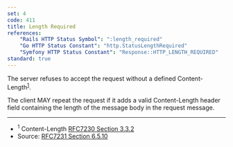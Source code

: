 ```yaml
---
set: 4
code: 411
title: Length Required
references:
    "Rails HTTP Status Symbol": ":length_required"
    "Go HTTP Status Constant": "http.StatusLengthRequired"
    "Symfony HTTP Status Constant": "Response::HTTP_LENGTH_REQUIRED"
standard: true
---
```


The server refuses to accept the request without a defined Content-Length<sup>[1](#ref-1)</sup>.

The client MAY repeat the request if it adds a valid Content-Length header field containing the length of the message body in the request message.

---

* <span id="ref-1"><sup>1</sup> Content-Length [RFC7230 Section 3.3.2][2]</span>
* Source: [RFC7231 Section 6.5.10][1]

[1]: <http://tools.ietf.org/html/rfc7231#section-6.5.10>
[2]: <http://tools.ietf.org/html/rfc7230#section-3.3.2>
